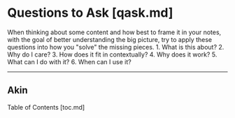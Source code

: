 # Questions to Ask [qask.md]

When thinking about some content and how best to frame it in your notes, with
the goal of better understanding the big picture, try to apply these questions
into how you "solve" the missing pieces.
	1. What is this about?
	2. Why do I care?
	3. How does it fit in contextually?
	4. Why does it work?
	5. What can I do with it?
	6. When can I use it?

---

## Akin

Table of Contents [toc.md]
